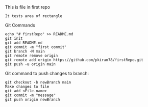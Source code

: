 This is file in first repo

    It tests area of rectangle

Git Commands

    echo "# firstRepo" >> README.md
    git init
    git add README.md
    git commit -m "first commit"
    git branch -M main
    git remote remove origin
    git remote add origin https://github.com/pkiran78/firstRepo.git
    git push -u origin main

Git command to push changes to branch:

	git checkout -b newBranch main
	Make changes to file
	git add <File-name>
	git commit -m "message"
	git push origin newBranch